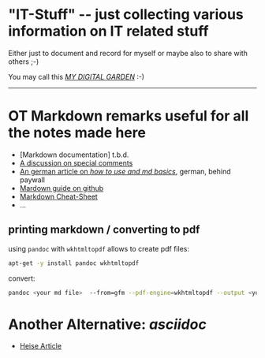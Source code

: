 # "IT-Stuff" -- just collecting various information on IT related stuff
Either just to document and record for myself or maybe also to share with others ;-)

You may call this [*MY DIGITAL GARDEN*](https://maggieappleton.com/garden-history) :-)

---
# OT Markdown remarks useful for all the notes made here
- [Markdown documentation] t.b.d.
- [A discussion on special comments](https://github.com/orgs/community/discussions/16925)
- [An german article on _how to use and md basics_](https://www.heise.de/hintergrund/Wie-Sie-mit-Markdown-schnell-und-einfach-Texte-auszeichnen-7222418.html?seite=all), german, behind paywall
- [Mardown guide on github](http://guides-github.com/features/mastering-markdown/)
- [Markdown Cheat-Sheet](https://github.com/adam-p/markdown-here/wiki/Markdown-Cheatsheet)
- ...


## printing markdown / converting to pdf
using `pandoc` with `wkhtmltopdf` allows to create pdf files:
```bash
apt-get -y install pandoc wkhtmltopdf
```
convert:
```bash
pandoc <your md file>  --from=gfm --pdf-engine=wkhtmltopdf --output <your outputfile>.pdf
```
# Another Alternative: *asciidoc*
- [Heise Article](https://www.heise.de/hintergrund/Documentation-as-Code-mit-Asciidoctor-4642013.html?seite=all)
